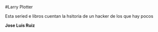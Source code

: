 #Larry Plotter

Esta seried e libros cuentan la hsitoria de un hacker de los que hay pocos

**Jose Luis Ruiz**
